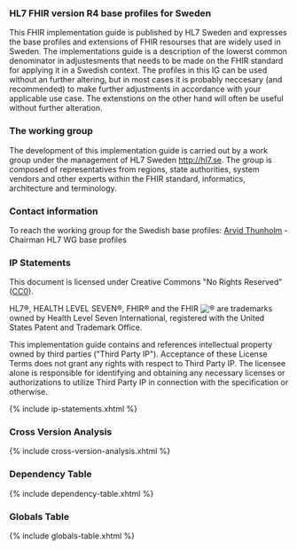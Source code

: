 ### HL7 FHIR version R4 base profiles for Sweden
This FHIR implementation guide is published by HL7 Sweden and expresses the base profiles and extensions of FHIR resourses that are widely used in Sweden. The implementations guide is a description of the lowerst common denominator in adjustesments that needs to be made on the FHIR standard for applying it in a Swedish context. The profiles in this IG can be used without an further altering, but in most cases it is probably neccesary (and recommended) to make further adjustments in accordance with your applicable use case.
The extenstions on the other hand will often be useful without further alteration.

<!---
Denna implementationsguide publiceras av HL7 Sverige och samlar de grundläggande profileringar och utökningar av FHIR resurser som har bred användning i Sverige. I guiden beskrivs minsta gemensamma nämnare i förändingar som behöver göras på FHIR standarden för tillämpning i ett svenskt sammanhang. Profilerna kan användas utan vidare förändingar men det är antagligen nödvändigt (och rekommenderat) att anpassa dessa genom ytterligare profilering för att bättre passa tänkt användning.
Utökningarna (extensions) kan däremot ofta vara lämpliga att nyttja utan vidare förädling.
-->
### The working group
The development of this implementation guide is carried out by a work group under the management of HL7 Sweden <http://hl7.se>. The group is composed of representatives from regions, state authorities, system vendors and other experts within the FHIR standard, informatics, architecture and terminology.

<!---
Framtagandet av dessa basprofiler och utökningar genomförs av en arbetsgrupp under HL7 Sverige <http://hl7.se>. Gruppen består av representanter från regioner, myndigheter, systemleverantörer samt andra experter inom FHIR, informatik, arkitektur, terminologi etc.
-->

### Contact information
To reach the working group for the Swedish base profiles: 
[Arvid Thunholm](mailto:arvid.thunholm@gmail.com) - Chairman HL7 WG base profiles

<!---
För att komma i kontakt med gruppen som arbetar med FHIR basprofiler:
[Arvid Thunholm](mailto:arvid.thunholm@gmail.com) - Ordförande HL7 basprofiler
-->

### IP Statements

This document is licensed under Creative Commons "No Rights Reserved" ([CC0](https://creativecommons.org/publicdomain/zero/1.0/)).

HL7®, HEALTH LEVEL SEVEN®, FHIR® and the FHIR <img src="icon-fhir-16.png" style="float: none; margin: 0px; padding: 0px; vertical-align: bottom"/>&reg; are trademarks owned by Health Level Seven International, registered with the United States Patent and Trademark Office.

This implementation guide contains and references intellectual property owned by third parties ("Third Party IP"). Acceptance of these License Terms does not grant any rights with respect to Third Party IP. The licensee alone is responsible for identifying and obtaining any necessary licenses or authorizations to utilize Third Party IP in connection with the specification or otherwise.

{% include ip-statements.xhtml %}

### Cross Version Analysis

{% include cross-version-analysis.xhtml %}

### Dependency Table

{% include dependency-table.xhtml %}

### Globals Table

{% include globals-table.xhtml %}
